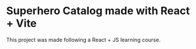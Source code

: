 # Superhero Catalog made with React + Vite

This project was made following a React + JS learning course.
